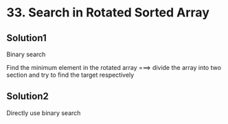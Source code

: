 # 33. Search in Rotated Sorted Array

## Solution1

Binary search

Find the minimum element in the rotated array ===> divide the array into two section and try to find the target respectively

## Solution2

Directly use binary search
